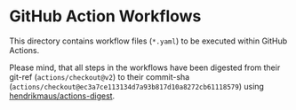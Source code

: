 # GitHub Action Workflows

This directory contains workflow files (`*.yaml`) to be executed within GitHub Actions.

Please mind, that all steps in the workflows have been digested from their git-ref (`actions/checkout@v2`) to their commit-sha (`actions/checkout@ec3a7ce113134d7a93b817d10a8272cb61118579`) using [hendrikmaus/actions-digest](https://github.com/hendrikmaus/actions-digest).

